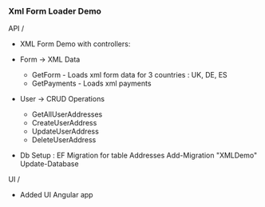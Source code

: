 ### Xml Form Loader Demo
API /
- XML Form Demo with controllers:
- Form -> XML Data
    - GetForm - Loads xml form data for 3 countries : UK, DE, ES
    - GetPayments - Loads xml payments
- User -> CRUD Operations
  - GetAllUserAddresses
  - CreateUserAddress
  - UpdateUserAddress
  - DeleteUserAddress
  
- Db Setup : EF Migration for table Addresses
  Add-Migration "XMLDemo"
  Update-Database

UI /
- Added UI Angular app
